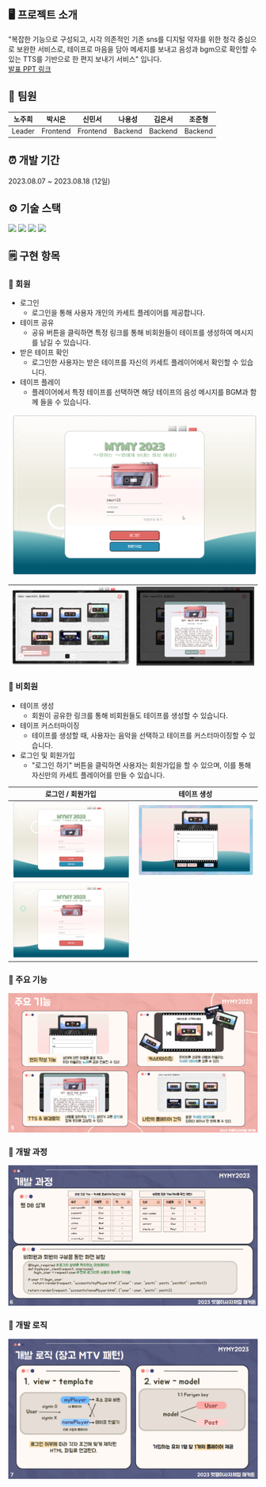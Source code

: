 ## 🖥️ 프로젝트 소개

"복잡한 기능으로 구성되고, 시각 의존적인 기존 sns를 디지털 약자를 위한 청각 중심으로 보완한 서비스로, 테이프로 마음을 담아 메세지를 보내고 음성과 bgm으로 확인할 수 있는 TTS를 기반으로 한 편지 보내기 서비스" 입니다. <br>[발표 PPT 링크](https://www.canva.com/design/DAFrsFPENYs/07qZoXXaTdXAgcFoLGbSzA/edit?utm_content=DAFrsFPENYs&utm_campaign=designshare&utm_medium=link2&utm_source=sharebutton)

## 🎀 팀원

| 노주희 |  박시은  |  신민서  | 나용성  | 김은서  | 조준형  |
| :----: | :------: | :------: | :-----: | :-----: | :-----: |
| Leader | Frontend | Frontend | Backend | Backend | Backend |

## ⏰ 개발 기간

2023.08.07 ~ 2023.08.18 (12일)

## ⚙️ 기술 스택

<img src="https://img.shields.io/badge/html5-E34F26?style=for-the-badge&logo=html5&logoColor=white"> <img src="https://img.shields.io/badge/css-1572B6?style=for-the-badge&logo=css3&logoColor=white"> <img src="https://img.shields.io/badge/Vanilla JS-F7DF1E?style=for-the-badge&logo=javascript&logoColor=black"> <img src="https://img.shields.io/badge/python-3776AB?style=for-the-badge&logo=python&logoColor=white">

## 🗒️ 구현 항목

### 🔽 회원

- 로그인
  - 로그인을 통해 사용자 개인의 카세트 플레이어를 제공합니다.
- 테이프 공유
  - 공유 버튼을 클릭하면 특정 링크를 통해 비회원들이 테이프를 생성하여 메시지를 남길 수 있습니다.
- 받은 테이프 확인
  - 로그인한 사용자는 받은 테이프를 자신의 카세트 플레이어에서 확인할 수 있습니다.
- 테이프 플레이
  - 플레이어에서 특정 테이프를 선택하면 해당 테이프의 음성 메시지를 BGM과 함께 들을 수 있습니다.

![Alt text](source/img/page/mymy.gif)

| ![Alt text](source/img/page/myPlayer.png) | ![Alt text](source/img/page/tts.png) |
| :---------------------------------------: | :----------------------------------: |

### 🔽 비회원

- 테이프 생성
  - 회원이 공유한 링크를 통해 비회원들도 테이프를 생성할 수 있습니다.
- 테이프 커스터마이징
  - 테이프를 생성할 때, 사용자는 음악을 선택하고 테이프를 커스터마이징할 수 있습니다.
- 로그인 및 회원가입
  - "로그인 하기" 버튼을 클릭하면 사용자는 회원가입을 할 수 있으며, 이를 통해 자신만의 카세트 플레이어를 만들 수 있습니다.

|            로그인 / 회원가입            |               테이프 생성                |
| :-------------------------------------: | :--------------------------------------: |
| ![Alt text](source/img/page/login.png)  | ![Alt text](source/img/page/writing.png) |
| ![Alt text](source/img/page/signup.png) |                                          |

### 🔽 주요 기능

![Alt text](image-1.png)

### 🔽 개발 과정

![Alt text](image.png)

### 🔽 개발 로직

![Alt text](<source/img/page/개발 로직.png>)
